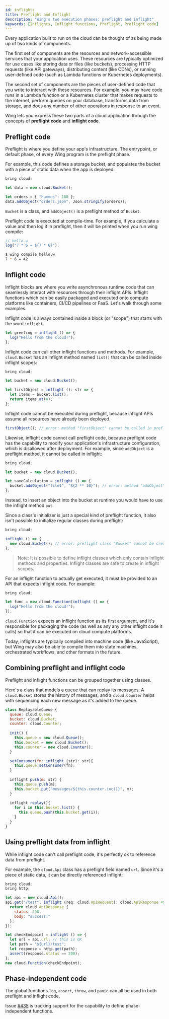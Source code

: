 ```yaml
---
id: inflights
title: Preflight and Inflight 
description: "Wing's two execution phases: preflight and inflight"
keywords: [Inflights, Inflight functions, Preflight, Preflight code]
---
```


Every application built to run on the cloud can be thought of as being made up of two kinds of components.

The first set of components are the resources and network-accessible services that your application uses.
These resources are typically optimized for use cases like storing data or files (like buckets), processing HTTP requests (like API gateways), distributing content (like CDNs), or running user-defined code (such as Lambda functions or Kubernetes deployments).

The second set of components are the pieces of user-defined code that you write to interact with these resources.
For example, you may have code runs in a Lambda function or a Kubernetes cluster that makes requests to the internet, perform queries on your database, transforms data from storage, and does any number of other operations in response to an event.

Wing lets you express these two parts of a cloud application through the concepts of **preflight code** and **inflight code**.

## Preflight code

Preflight is where you define your app's infrastructure.
The entrypoint, or default phase, of every Wing program is the preflight phase.

For example, this code defines a storage bucket, and populates the bucket with a piece of static data when the app is deployed.

```js playground
bring cloud;

let data = new cloud.Bucket();

let orders = { "hummus": 100 };
data.addObject("orders.json", Json.stringify(orders));
```

`Bucket` is a class, and `addObject()` is a preflight method of `Bucket`.

Preflight code is executed at compile-time.
For example, if you calculate a value and then log it in preflight, then it will be printed when you run wing compile:

```js playground
// hello.w
log("7 * 6 = ${7 * 6}");
```

```bash
$ wing compile hello.w
7 * 6 = 42
```

## Inflight code

Inflight blocks are where you write asynchronous runtime code that can seamlessly interact with resources through their inflight APIs.
Inflight functions which can be easily packaged and executed onto compute platforms like containers, CI/CD pipelines or FaaS.
Let's walk through some examples.

Inflight code is always contained inside a block (or "scope") that starts with the word `inflight`.

```js playground
let greeting = inflight () => {
  log("Hello from the cloud!");
};
```

Inflight code can call other inflight functions and methods.
For example, `cloud.Bucket` has an inflight method named `list()` that can be called inside inflight scopes:

```js playground
bring cloud;

let bucket = new cloud.Bucket();

let firstObject = inflight (): str => {
  let items = bucket.list();
  return items.at(0);
};
```

Inflight code cannot be executed during preflight, because inflight APIs assume all resources have already been deployed.

```js
firstObject(); // error: method "firstObject" cannot be called in preflight phase
```

Likewise, inflight code cannot call preflight code, because preflight code has the capability to modify your application's infrastructure configuration, which is disallowed after deployment.
For example, since `addObject` is a preflight method, it cannot be called in inflight:

```js playground
bring cloud;

let bucket = new cloud.Bucket();

let saveCalculation = inflight () => {
  bucket.addObject("file1", "${2 ** 10}"); // error: method "addObject" cannot be called in inflight phase
};
```

Instead, to insert an object into the bucket at runtime you would have to use the inflight method `put`.

Since a class's initializer is just a special kind of preflight function, it also isn't possible to initialize regular classes during preflight:

```js playground
bring cloud;

inflight () => {
  new cloud.Bucket(); // error: preflight class "Bucket" cannot be created in inflight
};
```

> Note: It is possible to define inflight classes which only contain inflight methods and properties. Inflight classes are safe to create in inflight scopes.

For an inflight function to actually get executed, it must be provided to an API that expects inflight code. For example:

```js playground
bring cloud;

let func = new cloud.Function(inflight () => {
  log("Hello from the cloud!");
});
```

`cloud.Function` expects an inflight function as its first argument, and it's responsible for packaging the code (as well as any any other inflight code it calls) so that it can be executed on cloud compute platforms.

Today, inflights are typically compiled into machine code (like JavaScript), but Wing may also be able to compile them into state machines, orchestrated workflows, and other formats in the future.

## Combining preflight and inflight code

Preflight and inflight functions can be grouped together using classes.

Here's a class that models a queue that can replay its messages.
A `cloud.Bucket` stores the history of messages, and a `cloud.Counter` helps with sequencing each new message as it's added to the queue.

```js playground
class ReplayableQueue {
  queue: cloud.Queue;
  bucket: cloud.Bucket; 
  counter: cloud.Counter;
  
  init() {
    this.queue = new cloud.Queue();
    this.bucket = new cloud.Bucket();
    this.counter = new cloud.Counter();
  }

  setConsumer(fn: inflight (str): str){
    this.queue.setConsumer(fn);
  }
  
  inflight push(m: str) {
    this.queue.push(m);
    this.bucket.put("messages/${this.counter.inc()}", m);
  }
  
  inflight replay(){
    for i in this.bucket.list() {
      this.queue.push(this.bucket.get(i));
    }
  }
}
```

## Using preflight data from inflight

While inflight code can't call preflight code, it's perfectly ok to reference data from preflight.

For example, the `cloud.Api` class has a preflight field named `url`.
Since it's a piece of static data, it can be directly referenced inflight:

```js playground
bring cloud;
bring http;

let api = new cloud.Api();
api.get("/test", inflight (req: cloud.ApiRequest): cloud.ApiResponse => {
  return cloud.ApiResponse {
    status: 200,
    body: "success!"
  };
});

let checkEndpoint = inflight () => {
  let url = api.url; // this is OK
  let path = "${url}/test";
  let response = http.get(path);
  assert(response.status == 200);
};
new cloud.Function(checkEndpoint);
```

## Phase-independent code

The global functions `log`, `assert`, `throw`, and `panic` can all be used in both preflight and inflight code.

Issue [#435](https://github.com/winglang/wing/issues/435) is tracking support for the capability to define phase-independent functions.
